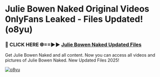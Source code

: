 # Julie Bowen Naked Original Videos 0nlyFans Leaked - Files Updated! (o8yu)

<h3>🔴 CLICK HERE 🌐==►► <a href="https://tinyurl.com/yckcrads" rel="nofollow">Julie Bowen Naked Updated Files</a></h3>

Get Julie Bowen Naked and all content. Now you can access all videos and pictures of Julie Bowen Naked. New Updated Files 2025!

[![o8yu](https://i.imgur.com/hpKpOFt.gif)](https://tinyurl.com/yckcrads)
